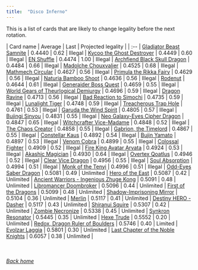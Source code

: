 ```yaml
---
title:  "Disco Inferno"
---
```


This is a list of cards that are likely to change legality before the next rotation.

| Card name | Average | Last | Projected legality |
| :-- |
[Gladiator Beast Samnite](https://db.ygoprodeck.com/card/?search=Gladiator%20Beast%20Samnite) | 0.4440 | 0.62 | Illegal |
[Kycoo the Ghost Destroyer](https://db.ygoprodeck.com/card/?search=Kycoo%20the%20Ghost%20Destroyer) | 0.4449 | 0.60 | Illegal |
[EN Shuffle](https://db.ygoprodeck.com/card/?search=EN%20Shuffle) | 0.4474 | 1.00 | Illegal |
[Archfiend Black Skull Dragon](https://db.ygoprodeck.com/card/?search=Archfiend%20Black%20Skull%20Dragon) | 0.4484 | 0.66 | Illegal |
[Madolche Chouxvalier](https://db.ygoprodeck.com/card/?search=Madolche%20Chouxvalier) | 0.4525 | 0.68 | Illegal |
[Mathmech Circular](https://db.ygoprodeck.com/card/?search=Mathmech%20Circular) | 0.4627 | 0.56 | Illegal |
[Primula the Rikka Fairy](https://db.ygoprodeck.com/card/?search=Primula%20the%20Rikka%20Fairy) | 0.4629 | 0.56 | Illegal |
[Naturia Bamboo Shoot](https://db.ygoprodeck.com/card/?search=Naturia%20Bamboo%20Shoot) | 0.4636 | 0.56 | Illegal |
[Rodenut](https://db.ygoprodeck.com/card/?search=Rodenut) | 0.4644 | 0.61 | Illegal |
[Generaider Boss Quest](https://db.ygoprodeck.com/card/?search=Generaider%20Boss%20Quest) | 0.4659 | 0.55 | Illegal |
[World Gears of Theurlogical Demiurgy](https://db.ygoprodeck.com/card/?search=World%20Gears%20of%20Theurlogical%20Demiurgy) | 0.4696 | 0.59 | Illegal |
[Dragon Ravine](https://db.ygoprodeck.com/card/?search=Dragon%20Ravine) | 0.4713 | 0.56 | Illegal |
[Bad Reaction to Simochi](https://db.ygoprodeck.com/card/?search=Bad%20Reaction%20to%20Simochi) | 0.4735 | 0.59 | Illegal |
[Lunalight Tiger](https://db.ygoprodeck.com/card/?search=Lunalight%20Tiger) | 0.4748 | 0.59 | Illegal |
[Treacherous Trap Hole](https://db.ygoprodeck.com/card/?search=Treacherous%20Trap%20Hole) | 0.4761 | 0.53 | Illegal |
[Garuda the Wind Spirit](https://db.ygoprodeck.com/card/?search=Garuda%20the%20Wind%20Spirit) | 0.4805 | 0.57 | Illegal |
[Bujingi Sinyou](https://db.ygoprodeck.com/card/?search=Bujingi%20Sinyou) | 0.4831 | 0.55 | Illegal |
[Neo Galaxy-Eyes Cipher Dragon](https://db.ygoprodeck.com/card/?search=Neo%20Galaxy-Eyes%20Cipher%20Dragon) | 0.4847 | 0.65 | Illegal |
[Witchcrafter Vice-Madame](https://db.ygoprodeck.com/card/?search=Witchcrafter%20Vice-Madame) | 0.4848 | 0.52 | Illegal |
[The Chaos Creator](https://db.ygoprodeck.com/card/?search=The%20Chaos%20Creator) | 0.4858 | 0.55 | Illegal |
[Gabrion, the Timelord](https://db.ygoprodeck.com/card/?search=Gabrion,%20the%20Timelord) | 0.4867 | 0.55 | Illegal |
[Constellar Kaus](https://db.ygoprodeck.com/card/?search=Constellar%20Kaus) | 0.4892 | 0.54 | Illegal |
[Bujin Yamato](https://db.ygoprodeck.com/card/?search=Bujin%20Yamato) | 0.4897 | 0.53 | Illegal |
[Venom Cobra](https://db.ygoprodeck.com/card/?search=Venom%20Cobra) | 0.4899 | 0.55 | Illegal |
[Colossal Fighter](https://db.ygoprodeck.com/card/?search=Colossal%20Fighter) | 0.4909 | 0.52 | Illegal |
[Fire King Avatar Arvata](https://db.ygoprodeck.com/card/?search=Fire%20King%20Avatar%20Arvata) | 0.4924 | 0.53 | Illegal |
[Akashic Magician](https://db.ygoprodeck.com/card/?search=Akashic%20Magician) | 0.4930 | 0.64 | Illegal |
[Overtex Qoatlus](https://db.ygoprodeck.com/card/?search=Overtex%20Qoatlus) | 0.4946 | 0.52 | Illegal |
[Clear Vice Dragon](https://db.ygoprodeck.com/card/?search=Clear%20Vice%20Dragon) | 0.4956 | 0.55 | Illegal |
[Soul Absorption](https://db.ygoprodeck.com/card/?search=Soul%20Absorption) | 0.4994 | 0.51 | Illegal |
[Monk of the Tenyi](https://db.ygoprodeck.com/card/?search=Monk%20of%20the%20Tenyi) | 0.4996 | 0.51 | Illegal |
[Odd-Eyes Saber Dragon](https://db.ygoprodeck.com/card/?search=Odd-Eyes%20Saber%20Dragon) | 0.5081 | 0.49 | Unlimited |
[Hero of the East](https://db.ygoprodeck.com/card/?search=Hero%20of%20the%20East) | 0.5087 | 0.42 | Unlimited |
[Ancient Warriors - Ingenious Zhuge Kong](https://db.ygoprodeck.com/card/?search=Ancient%20Warriors%20-%20Ingenious%20Zhuge%20Kong) | 0.5091 | 0.48 | Unlimited |
[Libromancer Doombroker](https://db.ygoprodeck.com/card/?search=Libromancer%20Doombroker) | 0.5096 | 0.44 | Unlimited |
[First of the Dragons](https://db.ygoprodeck.com/card/?search=First%20of%20the%20Dragons) | 0.5099 | 0.48 | Unlimited |
[Shadow-Imprisoning Mirror](https://db.ygoprodeck.com/card/?search=Shadow-Imprisoning%20Mirror) | 0.5104 | 0.36 | Unlimited |
[Merlin](https://db.ygoprodeck.com/card/?search=Merlin) | 0.5117 | 0.41 | Unlimited |
[Destiny HERO - Dasher](https://db.ygoprodeck.com/card/?search=Destiny%20HERO%20-%20Dasher) | 0.5117 | 0.43 | Unlimited |
[Shiranui Squire](https://db.ygoprodeck.com/card/?search=Shiranui%20Squire) | 0.5307 | 0.42 | Unlimited |
[Zombie Necronize](https://db.ygoprodeck.com/card/?search=Zombie%20Necronize) | 0.5338 | 0.45 | Unlimited |
[Synkron Resonator](https://db.ygoprodeck.com/card/?search=Synkron%20Resonator) | 0.5445 | 0.35 | Unlimited |
[Hexe Trude](https://db.ygoprodeck.com/card/?search=Hexe%20Trude) | 0.5552 | 0.20 | Unlimited |
[Redox, Dragon Ruler of Boulders](https://db.ygoprodeck.com/card/?search=Redox,%20Dragon%20Ruler%20of%20Boulders) | 0.5746 | 0.40 | Limited |
[Evolzar Laggia](https://db.ygoprodeck.com/card/?search=Evolzar%20Laggia) | 0.5801 | 0.30 | Unlimited |
[Last Chapter of the Noble Knights](https://db.ygoprodeck.com/card/?search=Last%20Chapter%20of%20the%20Noble%20Knights) | 0.6057 | 0.38 | Unlimited |

<br>

###### [Back home](index)